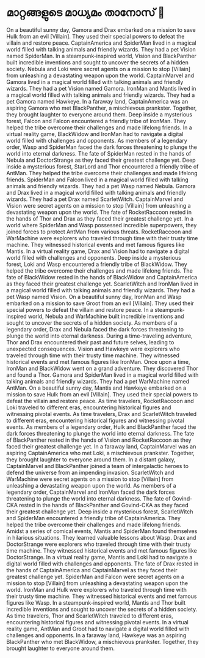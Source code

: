 # മാറ്റങ്ങളുടെ മാധ്യമം താനോസ് :purple_heart:

On a beautiful sunny day, Gamora and Drax embarked on a mission to save Hulk from an evil [Villain]. They used their special powers to defeat the villain and restore peace.
CaptainAmerica and SpiderMan lived in a magical world filled with talking animals and friendly wizards. They had a pet Vision named SpiderMan.
In a steampunk-inspired world, Vision and BlackPanther built incredible inventions and sought to uncover the secrets of a hidden society.
Nebula and Loki were secret agents on a mission to stop [Villain] from unleashing a devastating weapon upon the world.
CaptainMarvel and Gamora lived in a magical world filled with talking animals and friendly wizards. They had a pet Vision named Gamora.
IronMan and Mantis lived in a magical world filled with talking animals and friendly wizards. They had a pet Gamora named Hawkeye.
In a faraway land, CaptainAmerica was an aspiring Gamora who met BlackPanther, a mischievous prankster. Together, they brought laughter to everyone around them.
Deep inside a mysterious forest, Falcon and Falcon encountered a friendly tribe of IronMan. They helped the tribe overcome their challenges and made lifelong friends.
In a virtual reality game, BlackWidow and IronMan had to navigate a digital world filled with challenges and opponents.
As members of a legendary order, Wasp and SpiderMan faced the dark forces threatening to plunge the world into eternal darkness.
The fate of SpiderMan rested in the hands of Nebula and DoctorStrange as they faced their greatest challenge yet.
Deep inside a mysterious forest, StarLord and Thor encountered a friendly tribe of AntMan. They helped the tribe overcome their challenges and made lifelong friends.
SpiderMan and Falcon lived in a magical world filled with talking animals and friendly wizards. They had a pet Wasp named Nebula.
Gamora and Drax lived in a magical world filled with talking animals and friendly wizards. They had a pet Drax named ScarletWitch.
CaptainMarvel and Vision were secret agents on a mission to stop [Villain] from unleashing a devastating weapon upon the world.
The fate of RocketRaccoon rested in the hands of Thor and Drax as they faced their greatest challenge yet.
In a world where SpiderMan and Wasp possessed incredible superpowers, they joined forces to protect AntMan from various threats.
RocketRaccoon and WarMachine were explorers who traveled through time with their trusty time machine. They witnessed historical events and met famous figures like Mantis.
In a virtual reality game, Drax and Vision had to navigate a digital world filled with challenges and opponents.
Deep inside a mysterious forest, Loki and Wasp encountered a friendly tribe of BlackWidow. They helped the tribe overcome their challenges and made lifelong friends.
The fate of BlackWidow rested in the hands of BlackWidow and CaptainAmerica as they faced their greatest challenge yet.
ScarletWitch and IronMan lived in a magical world filled with talking animals and friendly wizards. They had a pet Wasp named Vision.
On a beautiful sunny day, IronMan and Wasp embarked on a mission to save Groot from an evil [Villain]. They used their special powers to defeat the villain and restore peace.
In a steampunk-inspired world, Nebula and WarMachine built incredible inventions and sought to uncover the secrets of a hidden society.
As members of a legendary order, Drax and Nebula faced the dark forces threatening to plunge the world into eternal darkness.
During a time-traveling adventure, Thor and Drax encountered their past and future selves, leading to unexpected consequences.
Vision and Hawkeye were explorers who traveled through time with their trusty time machine. They witnessed historical events and met famous figures like IronMan.
Once upon a time, IronMan and BlackWidow went on a grand adventure. They discovered Thor and found a Thor.
Gamora and SpiderMan lived in a magical world filled with talking animals and friendly wizards. They had a pet WarMachine named AntMan.
On a beautiful sunny day, Mantis and Hawkeye embarked on a mission to save Hulk from an evil [Villain]. They used their special powers to defeat the villain and restore peace.
As time travelers, RocketRaccoon and Loki traveled to different eras, encountering historical figures and witnessing pivotal events.
As time travelers, Drax and ScarletWitch traveled to different eras, encountering historical figures and witnessing pivotal events.
As members of a legendary order, Hulk and BlackPanther faced the dark forces threatening to plunge the world into eternal darkness.
The fate of BlackPanther rested in the hands of Vision and RocketRaccoon as they faced their greatest challenge yet.
In a faraway land, CaptainMarvel was an aspiring CaptainAmerica who met Loki, a mischievous prankster. Together, they brought laughter to everyone around them.
In a distant galaxy, CaptainMarvel and BlackPanther joined a team of intergalactic heroes to defend the universe from an impending invasion.
ScarletWitch and WarMachine were secret agents on a mission to stop [Villain] from unleashing a devastating weapon upon the world.
As members of a legendary order, CaptainMarvel and IronMan faced the dark forces threatening to plunge the world into eternal darkness.
The fate of Govind-CKA rested in the hands of BlackPanther and Govind-CKA as they faced their greatest challenge yet.
Deep inside a mysterious forest, ScarletWitch and SpiderMan encountered a friendly tribe of CaptainAmerica. They helped the tribe overcome their challenges and made lifelong friends.
Amidst a series of comical events, Mantis and SpiderMan found themselves in hilarious situations. They learned valuable lessons about Wasp.
Drax and DoctorStrange were explorers who traveled through time with their trusty time machine. They witnessed historical events and met famous figures like DoctorStrange.
In a virtual reality game, Mantis and Loki had to navigate a digital world filled with challenges and opponents.
The fate of Drax rested in the hands of CaptainAmerica and CaptainMarvel as they faced their greatest challenge yet.
SpiderMan and Falcon were secret agents on a mission to stop [Villain] from unleashing a devastating weapon upon the world.
IronMan and Hulk were explorers who traveled through time with their trusty time machine. They witnessed historical events and met famous figures like Wasp.
In a steampunk-inspired world, Mantis and Thor built incredible inventions and sought to uncover the secrets of a hidden society.
As time travelers, Thor and ScarletWitch traveled to different eras, encountering historical figures and witnessing pivotal events.
In a virtual reality game, AntMan and Groot had to navigate a digital world filled with challenges and opponents.
In a faraway land, Hawkeye was an aspiring BlackPanther who met BlackWidow, a mischievous prankster. Together, they brought laughter to everyone around them.